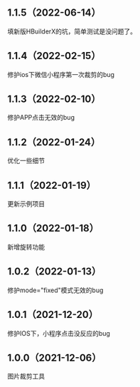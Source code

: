 ## 1.1.5（2022-06-14）
填新版HBuilderX的坑，简单测试是没问题了。
## 1.1.4（2022-02-15）
修护ios下微信小程序第一次裁剪的bug
## 1.1.3（2022-02-10）
修护APP点击无效的bug
## 1.1.2（2022-01-24）
优化一些细节
## 1.1.1（2022-01-19）
更新示例项目
## 1.1.0（2022-01-18）
新增旋转功能
## 1.0.2（2022-01-13）
修护mode="fixed"模式无效的bug
## 1.0.1（2021-12-20）
修护IOS下，小程序点击没反应的bug
## 1.0.0（2021-12-06）
图片裁剪工具
